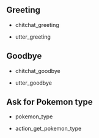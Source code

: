 ## Greeting
* chitchat_greeting
- utter_greeting

## Goodbye 
* chitchat_goodbye
- utter_goodbye

## Ask for Pokemon type
* pokemon_type
- action_get_pokemon_type